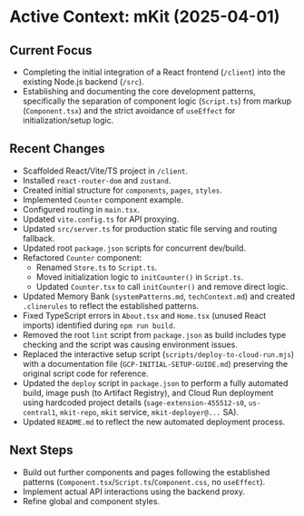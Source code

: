 # Active Context: mKit (2025-04-01)

## Current Focus

-   Completing the initial integration of a React frontend (`/client`) into the existing Node.js backend (`/src`).
-   Establishing and documenting the core development patterns, specifically the separation of component logic (`Script.ts`) from markup (`Component.tsx`) and the strict avoidance of `useEffect` for initialization/setup logic.

## Recent Changes

-   Scaffolded React/Vite/TS project in `/client`.
-   Installed `react-router-dom` and `zustand`.
-   Created initial structure for `components`, `pages`, `styles`.
-   Implemented `Counter` component example.
-   Configured routing in `main.tsx`.
-   Updated `vite.config.ts` for API proxying.
-   Updated `src/server.ts` for production static file serving and routing fallback.
-   Updated root `package.json` scripts for concurrent dev/build.
-   Refactored `Counter` component:
    -   Renamed `Store.ts` to `Script.ts`.
    -   Moved initialization logic to `initCounter()` in `Script.ts`.
    -   Updated `Counter.tsx` to call `initCounter()` and remove direct logic.
-   Updated Memory Bank (`systemPatterns.md`, `techContext.md`) and created `.clinerules` to reflect the established patterns.
-   Fixed TypeScript errors in `About.tsx` and `Home.tsx` (unused React imports) identified during `npm run build`.
-   Removed the root `lint` script from `package.json` as build includes type checking and the script was causing environment issues.
-   Replaced the interactive setup script (`scripts/deploy-to-cloud-run.mjs`) with a documentation file (`GCP-INITIAL-SETUP-GUIDE.md`) preserving the original script code for reference.
-   Updated the `deploy` script in `package.json` to perform a fully automated build, image push (to Artifact Registry), and Cloud Run deployment using hardcoded project details (`sage-extension-455512-s0`, `us-central1`, `mkit-repo`, `mkit` service, `mkit-deployer@...` SA).
-   Updated `README.md` to reflect the new automated deployment process.

## Next Steps

-   Build out further components and pages following the established patterns (`Component.tsx`/`Script.ts`/`Component.css`, no `useEffect`).
-   Implement actual API interactions using the backend proxy.
-   Refine global and component styles.
